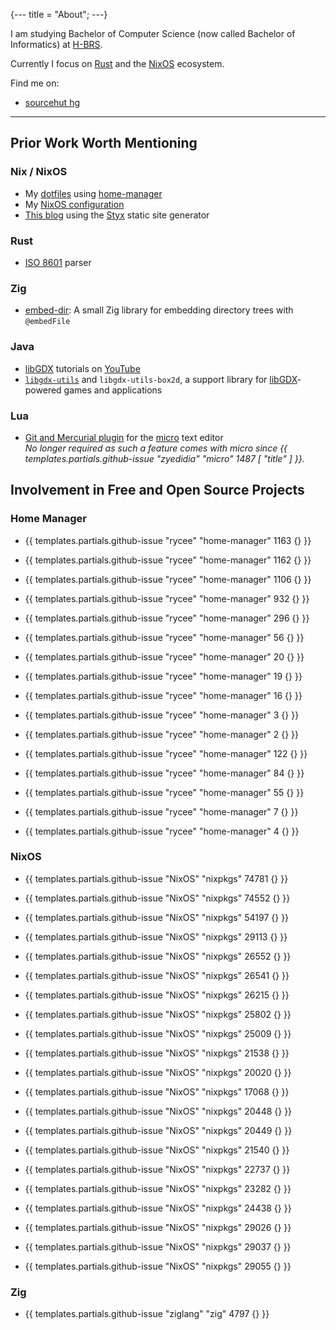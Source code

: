 {---
title = "About";
---}

I am studying Bachelor of Computer Science (now called Bachelor of Informatics) at [H-BRS].

Currently I focus on [Rust] and the [NixOS] ecosystem.

[Rust]: https://rust-lang.org
[NixOS]: https://nixos.org
[H-BRS]: https://h-brs.de

Find me on:

- [sourcehut hg](https://hg.sr.ht/~dermetfan)

---

## Prior Work Worth Mentioning

### Nix / NixOS

- My [dotfiles](https://hg.sr.ht/~dermetfan/dotfiles) using [home-manager](https://github.com/rycee/home-manager/)
- My [NixOS configuration](https://hg.sr.ht/~dermetfan/nixos-config)
- [This blog](https://hg.sr.ht/~dermetfan/dermetfan-blog) using the [Styx](https://styx-static.github.io/styx-site/) static site generator

### Rust

- [ISO 8601](https://crates.io/crates/iso-8601) parser

### Zig

- [embed-dir](https://hg.sr.ht/~dermetfan/embed-dir): A small Zig library for embedding directory trees with `@embedFile`

### Java

- [libGDX] tutorials on [YouTube](https://youtube.com/dermetfan)
- [`libgdx-utils`](https://bitbucket.org/dermetfan/libgdx-utils) and `libgdx-utils-box2d`, a support library for [libGDX]-powered games and applications

[libGDX]: https://libgdx.com

### Lua

- [Git and Mercurial plugin](https://hg.sr.ht/~dermetfan/micro-vcs) for the [micro](https://micro-editor.github.io/) text editor  
  *No longer required as such a feature comes with micro since {{ templates.partials.github-issue "zyedidia" "micro" 1487 [ "title" ] }}.*

## Involvement in Free and Open Source Projects

### Home Manager

- {{ templates.partials.github-issue "rycee" "home-manager" 1163 {} }}
- {{ templates.partials.github-issue "rycee" "home-manager" 1162 {} }}
- {{ templates.partials.github-issue "rycee" "home-manager" 1106 {} }}
- {{ templates.partials.github-issue "rycee" "home-manager"  932 {} }}
- {{ templates.partials.github-issue "rycee" "home-manager"  296 {} }}
- {{ templates.partials.github-issue "rycee" "home-manager"   56 {} }}
- {{ templates.partials.github-issue "rycee" "home-manager"   20 {} }}
- {{ templates.partials.github-issue "rycee" "home-manager"   19 {} }}
- {{ templates.partials.github-issue "rycee" "home-manager"   16 {} }}
- {{ templates.partials.github-issue "rycee" "home-manager"    3 {} }}
- {{ templates.partials.github-issue "rycee" "home-manager"    2 {} }}

- {{ templates.partials.github-issue "rycee" "home-manager" 122 {} }}
- {{ templates.partials.github-issue "rycee" "home-manager"  84 {} }}
- {{ templates.partials.github-issue "rycee" "home-manager"  55 {} }}
- {{ templates.partials.github-issue "rycee" "home-manager"   7 {} }}
- {{ templates.partials.github-issue "rycee" "home-manager"   4 {} }}

### NixOS

- {{ templates.partials.github-issue "NixOS" "nixpkgs" 74781 {} }}
- {{ templates.partials.github-issue "NixOS" "nixpkgs" 74552 {} }}
- {{ templates.partials.github-issue "NixOS" "nixpkgs" 54197 {} }}
- {{ templates.partials.github-issue "NixOS" "nixpkgs" 29113 {} }}
- {{ templates.partials.github-issue "NixOS" "nixpkgs" 26552 {} }}
- {{ templates.partials.github-issue "NixOS" "nixpkgs" 26541 {} }}
- {{ templates.partials.github-issue "NixOS" "nixpkgs" 26215 {} }}
- {{ templates.partials.github-issue "NixOS" "nixpkgs" 25802 {} }}
- {{ templates.partials.github-issue "NixOS" "nixpkgs" 25009 {} }}
- {{ templates.partials.github-issue "NixOS" "nixpkgs" 21538 {} }}
- {{ templates.partials.github-issue "NixOS" "nixpkgs" 20020 {} }}

- {{ templates.partials.github-issue "NixOS" "nixpkgs" 17068 {} }}
- {{ templates.partials.github-issue "NixOS" "nixpkgs" 20448 {} }}
- {{ templates.partials.github-issue "NixOS" "nixpkgs" 20449 {} }}
- {{ templates.partials.github-issue "NixOS" "nixpkgs" 21540 {} }}
- {{ templates.partials.github-issue "NixOS" "nixpkgs" 22737 {} }}
- {{ templates.partials.github-issue "NixOS" "nixpkgs" 23282 {} }}
- {{ templates.partials.github-issue "NixOS" "nixpkgs" 24438 {} }}
- {{ templates.partials.github-issue "NixOS" "nixpkgs" 29026 {} }}
- {{ templates.partials.github-issue "NixOS" "nixpkgs" 29037 {} }}
- {{ templates.partials.github-issue "NixOS" "nixpkgs" 29055 {} }}

### Zig

- {{ templates.partials.github-issue "ziglang" "zig" 4797 {} }}
